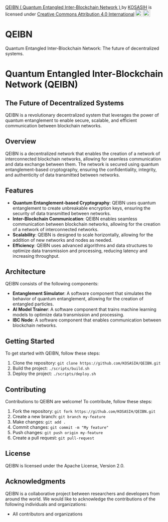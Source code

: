 <p xmlns:cc="http://creativecommons.org/ns#" xmlns:dct="http://purl.org/dc/terms/"><a property="dct:title" rel="cc:attributionURL" href="https://github.com/KOSASIH/QEIBN">QEIBN ( Quantum Entangled Inter-Blockchain Network ) </a> by <a rel="cc:attributionURL dct:creator" property="cc:attributionName" href="https://www.linkedin.com/in/kosasih-81b46b5a">KOSASIH</a> is licensed under <a href="https://creativecommons.org/licenses/by/4.0/?ref=chooser-v1" target="_blank" rel="license noopener noreferrer" style="display:inline-block;">Creative Commons Attribution 4.0 International<img style="height:22px!important;margin-left:3px;vertical-align:text-bottom;" src="https://mirrors.creativecommons.org/presskit/icons/cc.svg?ref=chooser-v1" alt=""><img style="height:22px!important;margin-left:3px;vertical-align:text-bottom;" src="https://mirrors.creativecommons.org/presskit/icons/by.svg?ref=chooser-v1" alt=""></a></p>

# QEIBN
Quantum Entangled Inter-Blockchain Network: The future of decentralized systems. 

# Quantum Entangled Inter-Blockchain Network (QEIBN)

## The Future of Decentralized Systems

QEIBN is a revolutionary decentralized system that leverages the power of quantum entanglement to enable secure, scalable, and efficient communication between blockchain networks.

## Overview

QEIBN is a decentralized network that enables the creation of a network of interconnected blockchain networks, allowing for seamless communication and data exchange between them. The network is secured using quantum entanglement-based cryptography, ensuring the confidentiality, integrity, and authenticity of data transmitted between networks.

## Features

* **Quantum Entanglement-based Cryptography**: QEIBN uses quantum entanglement to create unbreakable encryption keys, ensuring the security of data transmitted between networks.
* **Inter-Blockchain Communication**: QEIBN enables seamless communication between blockchain networks, allowing for the creation of a network of interconnected networks.
* **Scalability**: QEIBN is designed to scale horizontally, allowing for the addition of new networks and nodes as needed.
* **Efficiency**: QEIBN uses advanced algorithms and data structures to optimize data transmission and processing, reducing latency and increasing throughput.

## Architecture

QEIBN consists of the following components:

* **Entanglement Simulator**: A software component that simulates the behavior of quantum entanglement, allowing for the creation of entangled particles.
* **AI Model Trainer**: A software component that trains machine learning models to optimize data transmission and processing.
* **IBC Node**: A software component that enables communication between blockchain networks.

## Getting Started

To get started with QEIBN, follow these steps:

1. Clone the repository: `git clone https://github.com/KOSASIH/QEIBN.git`
2. Build the project: `./scripts/build.sh`
3. Deploy the project: `./scripts/deploy.sh`

## Contributing

Contributions to QEIBN are welcome! To contribute, follow these steps:

1. Fork the repository: `git fork https://github.com/KOSASIH/QEIBN.git`
2. Create a new branch: `git branch my-feature`
3. Make changes: `git add .`
4. Commit changes: `git commit -m "My feature"`
5. Push changes: `git push origin my-feature`
6. Create a pull request: `git pull-request`

## License

QEIBN is licensed under the Apache License, Version 2.0.

## Acknowledgments

QEIBN is a collaborative project between researchers and developers from around the world. We would like to acknowledge the contributions of the following individuals and organizations:

* All contributors and organizations
  
